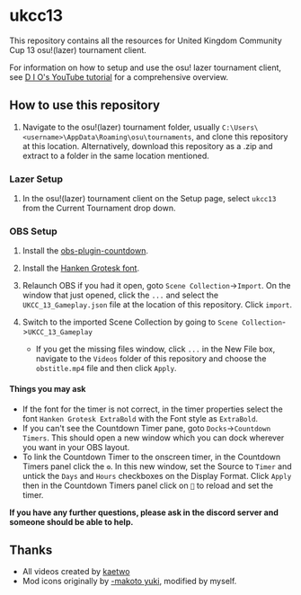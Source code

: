 # ukcc13

This repository contains all the resources for United Kingdom Community Cup 13 osu!(lazer) tournament client. 

For information on how to setup and use the osu! lazer tournament client, see [D I O's YouTube tutorial](https://www.youtube.com/watch?v=l_nFynsxKRs&t=371s&pp=ygUbb3N1IGxhemVyIHRvdXJuYW1lbnQgY2xpZW50) for a comprehensive overview. 

## How to use this repository

1. Navigate to the osu!(lazer) tournament folder, usually `C:\Users\<username>\AppData\Roaming\osu\tournaments`, and clone this repository at this location. Alternatively, download this repository as a .zip and extract to a folder in the same location mentioned.
 
### Lazer Setup

1. In the osu!(lazer) tournament client on the Setup page, select `ukcc13` from the Current Tournament drop down.

### OBS Setup

1. Install the [obs-plugin-countdown](https://github.com/ashmanix/obs-plugin-countdown/releases/tag/2.0.11).
2. Install the [Hanken Grotesk font](https://fonts.google.com/specimen/Hanken+Grotesk).
3. Relaunch OBS if you had it open, goto `Scene Collection`->`Import`. On the window that just opened, click the `...` and select the `UKCC_13_Gameplay.json` file at the location of this repository. Click `import`.
4. Switch to the imported Scene Collection by going to `Scene Collection`->`UKCC_13_Gameplay`

   - If you get the missing files window, click `...` in the New File box, navigate to the `Videos` folder of this repository and choose the `obstitle.mp4` file and then click `Apply`.

#### Things you may ask
- If the font for the timer is not correct, in the timer properties select the font `Hanken Grotesk ExtraBold` with the Font style as `ExtraBold`.
- If you can't see the Countdown Timer pane, goto `Docks`->`Countdown Timers`. This should open a new window which you can dock wherever you want in your OBS layout.
- To link the Countdown Timer to the onscreen timer, in the Countdown Timers panel click the `⚙️`. In this new window, set the Source to `Timer` and untick the `Days` and `Hours` checkboxes on the Display Format. Click `Apply` then in the Countdown Timers panel click on `🔄️` to reload and set the timer.

**If you have any further questions, please ask in the discord server and someone should be able to help.**

## Thanks

- All videos created by [kaetwo](https://linktr.ee/o.kae)
- Mod icons originally by [-makoto yuki](https://osu.ppy.sh/community/forums/topics/265638?n=1), modified by myself. 
